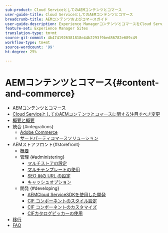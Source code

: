 ```yaml
---
sub-product: Cloud ServiceとしてのAEMコンテンツとコマース
user-guide-title: Cloud ServiceとしてのAEMコンテンツとコマース
breadcrumb-title: AEMコンテンツおよびコマースガイド
user-guide-description: Experience ManagerコンテンツとコマースをCloud Serviceとして使用および管理する方法を理解します。
feature-set: Experience Manager Sites
translation-type: tm+mt
source-git-commit: 4b4741926381818e44b2293f9bed86782e689c49
workflow-type: tm+mt
source-wordcount: '99'
ht-degree: 25%

---
```



# AEMコンテンツとコマース{#content-and-commerce}

+ [AEMコンテンツとコマース](/help/commerce-cloud/home.md)
+ [Cloud ServiceとしてのAEMコンテンツとコマースに関する注目すべき変更](changes.md)
+ [概要と概要](introduction.md)
+ 統合 {#integrations}
   + [Adobe Commerce](integrating/magento.md)
   + [サードパーティコマースソリューション](integrating/third-party.md)
+ AEMストアフロント{#storefront}
   + [概要](getting-started.md)
   + 管理 {#administering}
      + [マルチストアの設定](configuring/multi-store-setup.md)
      + [マルチテンプレートの使用](configuring/multi-template-usage.md)
      + [SEO 用の URL の設定](configuring/advanced-url-configuration.md)
      + [キャッシュオプション](configuring/caching.md)
   + 開発 {#developing}
      + [AEMCloud ServiceSDKを使用した開発](develop.md)
      + [CIF コンポーネントのスタイル設定](customizing/style-cif-component.md)
      + [CIF コンポーネントのカスタマイズ](customizing/customize-cif-components.md)
      + [CIFカタログピッカーの使用](customizing/use-cif-pickers.md)
+ [移行](migration.md)
+ [FAQ](faq.md)
